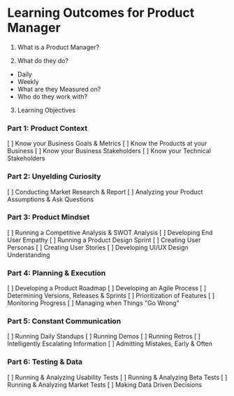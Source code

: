 # Learning Outcomes for Product Manager

1. What is a Product Manager? 

2. What do they do? 
  - Daily
  - Weekly
  - What are they Measured on? 
  - Who do they work with? 

3. Learning Objectives

### Part 1: Product Context
[ ] Know your Business Goals & Metrics
[ ] Know the Products at your Business
[ ] Know your Business Stakeholders
[ ] Know your Technical Stakeholders

### Part 2: Unyelding Curiosity
[ ] Conducting Market Research & Report
[ ] Analyzing your Product Assumptions & Ask Questions

### Part 3: Product Mindset
[ ] Running a Competitive Analysis & SWOT Analysis
[ ] Developing End User Empathy
[ ] Running a Product Design Sprint
[ ] Creating User Personas
[ ] Creating User Stories
[ ] Developing UI/UX Design Understanding

### Part 4: Planning & Execution
[ ] Developing a Product Roadmap
[ ] Developing an Agile Process
[ ] Determining Versions, Releases & Sprints
[ ] Prioritization of Features
[ ] Monitoring Progress
[ ] Managing when Things "Go Wrong"

### Part 5: Constant Communication
[ ] Running Daily Standups
[ ] Running Demos
[ ] Running Retros
[ ] Intelligently Escalating Information
[ ] Admitting Mistakes, Early & Often

### Part 6: Testing & Data
[ ] Running & Analyzing Usability Tests
[ ] Running & Analyzing Beta Tests
[ ] Running & Analyzing Market Tests
[ ] Making Data Driven Decisions 
